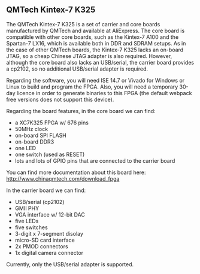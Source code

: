 ## QMTech Kintex-7 K325

The QMTech Kintex-7 K325 is a set of carrier and core boards manufactured by
QMTech and available at AliExpress.  The core board is compatible with other
core boards, such as the Kintex-7 A100 and the Spartan-7 LX16, which is
available both in DDR and SDRAM setups.  As in the case of other QMTech
boards, the Kintex-7 K325 lacks an on-board JTAG, so a cheap Chinese JTAG
adapter is also required.  However, although the core board also lacks an
USB/serial, the carrier board provides a cp2102, so no additional USB/serial
adapter is required.  

Regarding the software, you will need ISE 14.7 or Vivado for Windows or
Linux to build and program the FPGA.  Also, you will need a temporary 30-day
licence in order to generate binaries to this FPGA (the default webpack free
versions does not support this device).

Regarding the board features, in the core board we can find:

- a XC7K325 FPGA w/ 676 pins
- 50MHz clock
- on-board SPI FLASH
- on-board DDR3
- one LED
- one switch (used as RESET)
- lots and lots of GPIO pins that are connected to the carrier board

You can find more documentation about this board here: http://www.chinaqmtech.com/download_fpga

In the carrier board we can find:

- USB/serial (cp2102)
- GMII PHY
- VGA interface w/ 12-bit DAC
- five LEDs
- five switches
- 3-digit x 7-segment disolay
- micro-SD card interface
- 2x PMOD connectors
- 1x digital camera connector

Currently, only the USB/serial adapter is supported.
